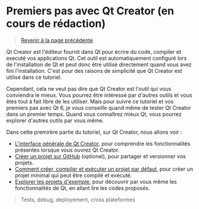 
# Premiers pas avec Qt Creator (en cours de rédaction)

> [Revenir à la page précédente](../README.md)

Qt Creator est l'éditeur fournit dans Qt pour écrire du code, compiler et executé vos applications Qt. Cet outil est automatiquement
configuré lors de l'installation de Qt et peut donc être utilisé directement quand vous avez fini l'installation. C'est pour des 
raisons de simplicité que Qt Creator est utilisé dans ce tutoriel.

Cependant, cela ne veut pas dire que Qt Creator est l'outil qui vous conviendra le mieux. Vous pourrez être intéressé par d'autres
outils et vous êtes tout à fait libre de les utiliser. Mais pour suivre ce tutoriel et vos premiers pas avec Qt 6, je vous conseille
quand même de tester Qt Creator dans un premier temps. Quand vous connaîtrez mieux Qt, vous pourrez explorer d'autres outils par
vous même.

Dans cette premirère partie du tutoriel, sur Qt Creator, nous allons voir :

- [L'interface générale de Qt Creator](interface.md), pour comprendre les fonctionnalités présentes lorsque vous ouvrez Qt Creator.
- [Créer un projet sur GitHub](github.md) (optionel), pour partager et versionner vos projets.
- [Comment créer, compiler et exécuter un projet par défaut](projet.md), pour créer un projet minimal qui peut être compilé et exécuté.
- [Explorer les projets d'exemple](exemples.md), pour découvrir par vous même les fonctionnalités de Qt, en allant lire les codes proposés.



> Tests, debug, deployement, cross plateformes
